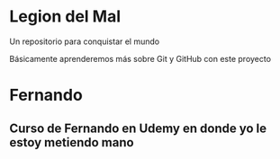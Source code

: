 # Legion del Mal
Un repositorio para conquistar el mundo

Básicamente aprenderemos más sobre Git y GitHub con este proyecto


# Fernando


## Curso de Fernando en Udemy en donde yo le estoy metiendo mano
